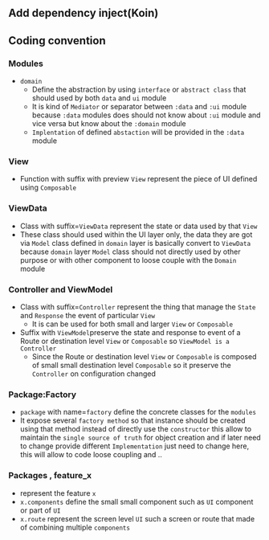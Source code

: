 
## Add dependency inject(Koin)


## Coding convention

### Modules
 - `domain`
   - Define the abstraction by using `interface` or `abstract class` that should used by both `data` and `ui` module
   - It is kind of `Mediator` or separator between `:data` and `:ui` module because  `:data` modules does should not know about
     `:ui` module and vice versa but know about the `:domain` module
   - `Implentation` of defined `abstaction` will be provided in the `:data` module
  
### View 

- Function with suffix with preview `View` represent the piece of UI defined using `Composable`

### ViewData

- Class with suffix=`ViewData` represent the state or data used by that `View`
- These class should used within the UI layer only, the data they are got via `Model` class defined
  in `domain` layer is basically convert to `ViewData`
  because `domain` layer `Model` class should not directly used by other purpose or with other
  component to loose couple with the `Domain` module

### Controller and ViewModel

- Class with suffix=`Controller` represent the thing that manage the `State` and `Response` the
  event of particular `View`
    - It is can be used for both small and larger `View` or `Composable`
- Suffix with `ViewModel`preserve the state and response to event of a Route or destination
  level `View` or `Composable` so `ViewModel is a Controller`
    - Since the Route or destination level `View` or `Composable` is composed of small small
      destination level `Composable` so it
      preserve the `Controller` on configuration changed


### Package:Factory

- `package` with name=`factory` define the concrete classes for the `modules`
- It expose several `factory method` so that instance should be created using that method instead of
  directly use the `constructor`
  this allow to maintain the `single source of truth` for object creation and if later need to
  change provide different `Implementation` just need to
  change here, this will allow to code loose coupling and ..
### Packages , feature_x
- represent the feature `x`
- `x.components` define the small small component such as `UI` component or part of `UI`
- `x.route` represent the screen level `UI` such a screen or route that made of combining multiple `components`
